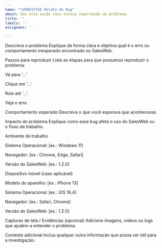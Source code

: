 ```yaml
---
name: "\U0001F41E Relato de Bug"
about: Use esta seção caso esteja reportando um problema.
title: ''
labels: ''
assignees: ''

---
```


Descreva o problema
Explique de forma clara e objetiva qual é o erro ou comportamento inesperado encontrado no SalesWeb.

Passos para reproduzir
Liste as etapas para que possamos reproduzir o problema:

Vá para '...'

Clique em '...'

Role até '...'

Veja o erro

Comportamento esperado
Descreva o que você esperava que acontecesse.

Impacto do problema
Explique como esse bug afeta o uso do SalesWeb ou o fluxo de trabalho.

Ambiente de trabalho

Sistema Operacional: [ex.: Windows 11]

Navegador: [ex.: Chrome, Edge, Safari]

Versão do SalesWeb: [ex.: 1.2.0]

Dispositivo móvel (caso aplicável)

Modelo do aparelho: [ex.: iPhone 13]

Sistema Operacional: [ex.: iOS 16.4]

Navegador: [ex.: Safari, Chrome]

Versão do SalesWeb: [ex.: 1.2.0]

Capturas de tela / Evidências (opcional)
Adicione imagens, vídeos ou logs que ajudem a entender o problema.

Contexto adicional
Inclua qualquer outra informação que possa ser útil para a investigação.

